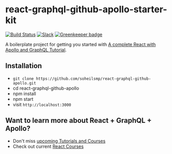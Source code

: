 # react-graphql-github-apollo-starter-kit

[![Build Status](https://travis-ci.org/the-road-to-graphql/react-graphql-github-apollo-starter-kit.svg?branch=master)](https://travis-ci.org/the-road-to-graphql/react-graphql-github-apollo-starter-kit) [![Slack](https://slack-the-road-to-learn-react.wieruch.com/badge.svg)](https://slack-the-road-to-learn-react.wieruch.com/) [![Greenkeeper badge](https://badges.greenkeeper.io/the-road-to-graphql/react-graphql-github-apollo-starter-kit.svg)](https://greenkeeper.io/)

A boilerplate project for getting you started with [A complete React with Apollo and GraphQL Tutorial](https://www.robinwieruch.de/react-graphql-apollo-tutorial).

## Installation

* `git clone https://github.com/soheilsmp/react-graphql-github-apollo.git`
* cd react-graphql-github-apollo
* npm install
* npm start
* visit `http://localhost:3000`

## Want to learn more about React + GraphQL + Apollo?

* Don't miss [upcoming Tutorials and Courses](https://www.getrevue.co/profile/rwieruch)
* Check out current [React Courses](https://roadtoreact.com)
